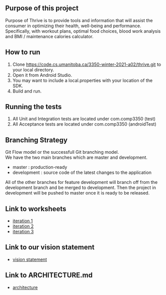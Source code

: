 ## Purpose of this project
Purpose of Thrive is to provide tools and information that will assist the consumer in optimizing their health, well-being and performance. Specifically, with workout plans, optimal food choices, blood work analysis and BMI / maintenance calories calculator. 

## How to run
1. Clone https://code.cs.umanitoba.ca/3350-winter-2021-a02/thrive.git to your local directory.
2. Open it from Android Studio.
3. You may want to include a local.properties with your location of the SDK.
4. Build and run.

## Running the tests
1. All Unit and Integration tests are located under com.comp3350 (test)
2. All Acceptance tests are located under com.comp3350 (androidTest)

## Branching Strategy
Git Flow model or the successfull Git branching model.<br/>
We have the two main branches which are master and development. <br/>

* master : production-ready
* development : source code of the latest changes to the application<br/>

All of the other branches for feature development will branch off from the development branch and be merged to development. Then the project in development will be pushed to master once it is ready to be released. 

## Link to worksheets
* [iteration 1](https://code.cs.umanitoba.ca/3350-winter-2021-a02/thrive/-/blob/master/i1_worksheet_group3.md)
* [iteration 2](https://code.cs.umanitoba.ca/3350-winter-2021-a02/thrive/-/blob/master/i2_worksheet_group3.md)
* [iteration 3](https://code.cs.umanitoba.ca/3350-winter-2021-a02/thrive/-/blob/master/i3_worksheet_group3.md)

## Link to our vision statement
* [vision statement](https://code.cs.umanitoba.ca/3350-winter-2021-a02/thrive/-/blob/master/VISION.md)

## Link to ARCHITECTURE.md
* [architecture](https://code.cs.umanitoba.ca/3350-winter-2021-a02/thrive/-/blob/master/architecture.md)